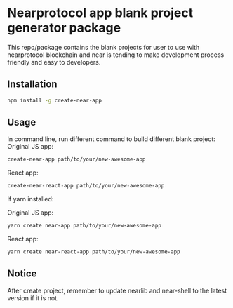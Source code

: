 # Nearprotocol app blank project generator package
This repo/package contains the blank projects for user to use with nearprotocol blockchain and near is tending to make development process friendly and easy to developers.

## Installation

```bash
npm install -g create-near-app
```

## Usage

In command line, run different command to build different blank project:
Original JS app:
```bash
create-near-app path/to/your/new-awesome-app
```
React app:
```bash
create-near-react-app path/to/your/new-awesome-app
```

If yarn installed:

Original JS app:
```bash
yarn create near-app path/to/your/new-awesome-app
```
React app:
```bash
yarn create near-react-app path/to/your/new-awesome-app
```

## Notice

After create project, remember to update nearlib and near-shell to the latest version if it is not.